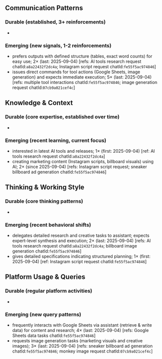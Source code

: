 ## Communication Patterns
### Durable (established, 3+ reinforcements)
- 

### Emerging (new signals, 1-2 reinforcements)
- prefers outputs with defined structure (tables, exact word counts) for easy use; 2× (last: 2025-09-04) [refs: AI tools research request chatId:`a8a22432f2dc4a`; Instagram script request chatId:`fe55f5ac974846`]
- issues direct commands for tool actions (Google Sheets, image generation) and expects immediate execution; 5× (last: 2025-09-04) [refs: multiple tool interactions chatId:`fe55f5ac974846`; image generation request chatId:`07cb9a021cef4c`]

## Knowledge & Context
### Durable (core expertise, established over time)
- 

### Emerging (recent learning, current focus)
- interested in latest AI tools and releases; 1× (first: 2025-09-04) [ref: AI tools research request chatId:`a8a22432f2dc4a`]
- creating marketing content (Instagram scripts, billboard visuals) using AI; 2× (since 2025-09-04) [refs: Instagram script request; sneaker billboard ad generation chatId:`fe55f5ac974846`]

## Thinking & Working Style
### Durable (core thinking patterns)
- 

### Emerging (recent behavioral shifts)
- delegates detailed research and creative tasks to assistant; expects expert-level synthesis and execution; 2× (last: 2025-09-04) [refs: AI tools research request chatId:`a8a22432f2dc4a`; billboard image generation chatId:`fe55f5ac974846`]
- gives detailed specifications indicating structured planning; 1× (first: 2025-09-04) [ref: Instagram script request chatId:`fe55f5ac974846`]

## Platform Usage & Queries
### Durable (regular platform activities)
- 

### Emerging (new query patterns)
- frequently interacts with Google Sheets via assistant (retrieve & write data) for content and research; 4× (last: 2025-09-04) [refs: Google Sheets data tasks chatId:`fe55f5ac974846`]
- requests image generation tasks (marketing visuals and creative images); 3× (last: 2025-09-04) [refs: sneaker billboard ad generation chatId:`fe55f5ac974846`; monkey image request chatId:`07cb9a021cef4c`]